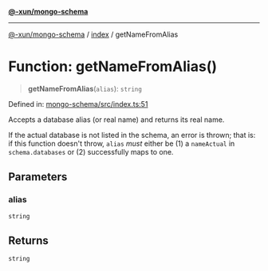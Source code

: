 [**@-xun/mongo-schema**](../../README.md)

***

[@-xun/mongo-schema](../../README.md) / [index](../README.md) / getNameFromAlias

# Function: getNameFromAlias()

> **getNameFromAlias**(`alias`): `string`

Defined in: [mongo-schema/src/index.ts:51](https://github.com/Xunnamius/mongo-utils/blob/a42d1f3bf6df8ecad890c565a46f81f53a45682a/packages/mongo-schema/src/index.ts#L51)

Accepts a database alias (or real name) and returns its real name.

If the actual database is not listed in the schema, an error is thrown; that
is: if this function doesn't throw, `alias` _must_ either be (1) a
`nameActual` in `schema.databases` or (2) successfully maps to one.

## Parameters

### alias

`string`

## Returns

`string`

